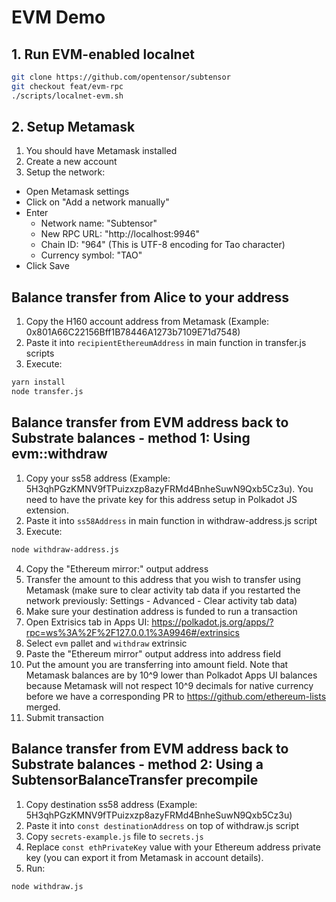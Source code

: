 # EVM Demo

## 1. Run EVM-enabled localnet

```bash
git clone https://github.com/opentensor/subtensor
git checkout feat/evm-rpc
./scripts/localnet-evm.sh
```

## 2. Setup Metamask

1. You should have Metamask installed
2. Create a new account
3. Setup the network:
  - Open Metamask settings
  - Click on "Add a network manually"
  - Enter 
    - Network name: "Subtensor"
    - New RPC URL: "http://localhost:9946"
    - Chain ID: "964" (This is UTF-8 encoding for Tao character)
    - Currency symbol: "TAO" 
  - Click Save

## Balance transfer from Alice to your address

1. Copy the H160 account address from Metamask (Example: 0x801A66C22156Bff1B78446A1273b7109E71d7548)
2. Paste it into `recipientEthereumAddress` in main function in transfer.js scripts
3. Execute:

```bash
yarn install
node transfer.js
```

## Balance transfer from EVM address back to Substrate balances - method 1: Using evm::withdraw

1. Copy your ss58 address (Example: 5H3qhPGzKMNV9fTPuizxzp8azyFRMd4BnheSuwN9Qxb5Cz3u). You need to have the private key for this address setup in Polkadot JS extension.
2. Paste it into `ss58Address` in main function in withdraw-address.js script 
3. Execute:

```bash
node withdraw-address.js
```

4. Copy the "Ethereum mirror:" output address
5. Transfer the amount to this address that you wish to transfer using Metamask (make sure to clear activity tab data if you restarted the network previously: Settings - Advanced - Clear activity tab data)
6. Make sure your destination address is funded to run a transaction
7. Open Extrisics tab in Apps UI: https://polkadot.js.org/apps/?rpc=ws%3A%2F%2F127.0.0.1%3A9946#/extrinsics
8. Select `evm` pallet and `withdraw` extrinsic 
9. Paste the "Ethereum mirror" output address into address field
10. Put the amount you are transferring into amount field. Note that Metamask balances are by 10^9 lower than Polkadot Apps UI balances because Metamask will not respect 10^9 decimals for native currency before we have a corresponding PR to https://github.com/ethereum-lists merged.
11. Submit transaction

## Balance transfer from EVM address back to Substrate balances - method 2: Using a SubtensorBalanceTransfer precompile

1. Copy destination ss58 address (Example: 5H3qhPGzKMNV9fTPuizxzp8azyFRMd4BnheSuwN9Qxb5Cz3u)
2. Paste it into `const destinationAddress` on top of withdraw.js script 
3. Copy `secrets-example.js` file to `secrets.js`
4. Replace `const ethPrivateKey` value with your Ethereum address private key (you can export it from Metamask in account details).
5. Run:

```bash
node withdraw.js
```

